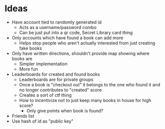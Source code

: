 # Ideas
+ Have account tied to randomly generated id
	- Acts as a username/password combo
	- Can be just put into a qr code, Secret Library card thing
+ Only accounts which have found a book can add more
	- Helps stop people who aren't actually interested from just creating fake books
+ Only have written directions, shouldn't provide map showing where books are
	- Simpler implementation
	- More fun
+ Leaderboards for created and found books
	- Leaderboards are for private groups
	- Once a book is "checkout out" it belongs to the one who found it and no longer contributes to "created" score
	- Creates a sort of ctf thing
	- How to incentivize not to just keep many books in house for high score?
		+ Only give points when book is found?
+ Friends list
+ Use hash of id as "public key"
